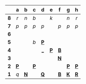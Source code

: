 |     |  a  |  b  |  c  |  d  |  e  |  f  |  g  |  h  |
|:---:|:---:|:---:|:---:|:---:|:---:|:---:|:---:|:---:|
|  **8**  |  _r_  |  _n_  |  _b_  |     |  _k_  |     |  _n_  |  _r_  |
|  **7**  |  _p_  |  _p_  |  _p_  |  _p_  |     |  _p_  |  _p_  |  _p_  |
|  **6**  |     |     |     |     |     |     |     |     |
|  **5**  |     |     |  _b_  |  [**P**](https://github.com/grim-kalman)  |     |     |     |     |
|  **4**  |     |     |     |  [_](http://localhost:8080/api/chess/play?move=f3d4)  |  [**P**](https://github.com/grim-kalman)  |  [**B**](http://localhost:8080/api/chess/select?square=f4)  |     |     |
|  **3**  |     |     |     |     |     |  [**N**](http://localhost:8080/api/chess/select?square=f3)  |     |     |
|  **2**  |  [**P**](https://github.com/grim-kalman)  |     |  [**P**](https://github.com/grim-kalman)  |     |     |     |  [**P**](https://github.com/grim-kalman)  |  [**P**](https://github.com/grim-kalman)  |
|  **1**  |  _q_  |  [**N**](https://github.com/grim-kalman)  |     |  [**Q**](http://localhost:8080/api/chess/select?square=d1)  |     |  [**B**](https://github.com/grim-kalman)  |  [**K**](https://github.com/grim-kalman)  |  [**R**](https://github.com/grim-kalman)  |
